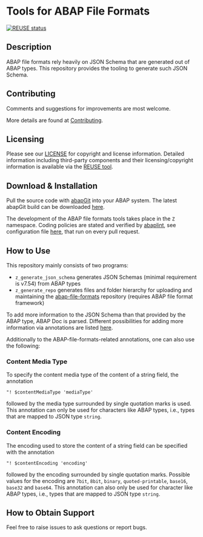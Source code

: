 # Tools for ABAP File Formats
[![REUSE status](https://api.reuse.software/badge/github.com/SAP/abap-file-formats-tools)](https://api.reuse.software/info/github.com/SAP/abap-file-formats-tools)

## Description
ABAP file formats rely heavily on JSON Schema that are generated out of ABAP types.
This repository provides the tooling to generate such JSON Schema.

## Contributing
Comments and suggestions for improvements are most welcome.

More details are found at [Contributing](./CONTRIBUTING.md).

## Licensing
Please see our [LICENSE](LICENSE) for copyright and license information.
Detailed information including third-party components and their licensing/copyright information is available via the [REUSE tool](https://api.reuse.software/info/github.com/SAP/abap-file-formats-tools).

## Download & Installation
Pull the source code with [abapGit](https://github.com/abapGit/abapGit/) into your ABAP system.
The latest abapGit build can be downloaded [here](https://raw.githubusercontent.com/abapGit/build/main/zabapgit_standalone.prog.abap).

The development of the ABAP file formats tools takes place in the `Z` namespace.
Coding policies are stated and verified by [abaplint](https://github.com/marketplace/abaplint), see configuration file [here](abaplint.jsonc), that run on every pull request.

## How to Use
This repository mainly consists of two programs:
* `z_generate_json_schema` generates JSON Schemas (minimal requirement is v7.54) from ABAP types
* `z_generate_repo` generates files and folder hierarchy for uploading and maintaining the [abap-file-formats](https://github.com/SAP/abap-file-formats) repository (requires ABAP file format framework)

To add more information to the JSON Schema than that provided by the ABAP type, ABAP Doc is parsed.
Different possibilities for adding more information via annotations are listed [here](https://github.com/SAP/abap-file-formats/blob/main/docs/json.md#writing-JSON-schema-with-ABAP-types).

Additionally to the ABAP-file-formats-related annotations, one can also use the following:
### Content Media Type
 To specify the content media type of the content of a string field, the annotation
 ```abap
 "! $contentMediaType 'mediaType'
 ```
 followed by the media type surrounded by single quotation marks is used.
 This annotation can only be used for characters like ABAP types, i.e., types that are mapped to JSON type `string`.

### Content Encoding
 The encoding used to store the content of a string field can be specified with the annotation
 ```abap
 "! $contentEncoding 'encoding'
 ```
 followed by the encoding surrounded by single quotation marks.
 Possible values for the encoding are `7bit`, `8bit`, `binary`, `quoted-printable`, `base16`, `base32` and `base64`.
 This annotation can also only be used for character like ABAP types, i.e., types that are mapped to JSON type `string`.

## How to Obtain Support
Feel free to raise issues to ask questions or report bugs.
